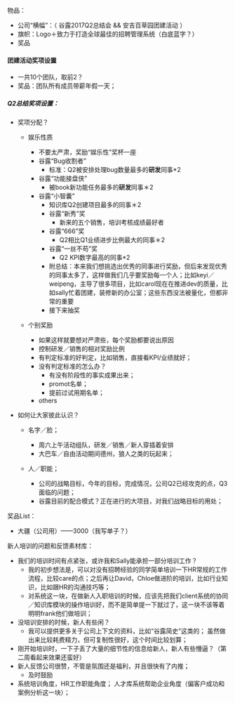 物品：

- 公司“横幅”：（ 谷露2017Q2总结会 && 安吉百草园团建活动 ）
- 旗帜：Logo＋致力于打造全球最佳的招聘管理系统（白底蓝字？）
- 奖品

#### 团建活动奖项设置

- 一共10个团队，取前2？
- 奖品：团队所有成员带薪年假一天；



##### Q2总结奖项设置：

- 奖项分配？

  - 娱乐性质

    - 不要太严肃，奖励“娱乐性”奖杯一座
    - 谷露“Bug收割者”
      - 标准：Q2被安排处理bug数量最多的**研发**同事*2
    - 谷露“功能接盘侠”
      - 被book新功能任务最多的**研发**同事＊2
    - 谷露“小智囊”
      - 知识库Q2创建项目最多的同事＊2
      - 谷露“新秀”奖
        - 新来的五个销售，培训考核成绩最好者
      - 谷露“666”奖
        - Q2相比Q1业绩进步比例最大的同事＊2
      - 谷露“一丝不苟”奖
        - Q2 KPI数字最高的同事*2
      - 附总结：本来我们想挑选出优秀的同事进行奖励，但后来发现优秀的同事太多了，这样做我们几乎要奖励每一个人；比如keyi／weipeng，主导了很多项目，比如carol现在在推进dev的质量，比如sally忙着团建，装修新的办公室；这些东西没法被量化，但都非常的重要
      - 接下来抽奖
  - 个别奖励
    - 如果这样就要想对严肃些，每个奖励都要说出原因
    - 控制研发／销售的相对奖励比例
    - 有判定标准的好判定，比如销售，直接看KPI/业绩就好；
    - 没有判定标准的怎么办？
      - 有没有阶段性的事实成果出来；
      - promot名单；
      - 提前过试用期名单；
    - others



- 如何让大家彼此认识？

  - 名字／脸； 

    - 周六上午活动组队，研发／销售／新人穿插着安排
    - 大巴车／自由活动期间德州，狼人之类的玩起来；
  - 人／职能；

    - 公司的战略目标，今年的目标，完成情况，公司Q2已经攻克的点，Q3面临的问题；
    - 谷露目前的配合模式？正在进行的大项目，对我们战略目标的用处；

奖品List：

- 大疆（公司用）——3000（我写单子？）



新人培训的问题和反馈素材库：

- 我们的培训时间有点紧张，或许我和Sally能承担一部分培训工作？
  - 我的初步想法是，可以对没有招聘经验的同学简单培训一下HR常规的工作流程，比较care的点；之后再让David，Chloe做进阶的培训，比如行业知识，比如跟HR的沟通技巧等；
  - 对系统这一块，在做新人入职培训的时候，应该先把我们client系统的协同／知识库模块的操作培训好，而不是简单提一下就过了，这一块不该等着明明frank他们做培训；
- 没培训安排的时候，新人有些闲？
  - 我可以提供更多关于公司上下文的资料，比如“谷露简史”这类的； 虽然做出来比较耗费精力，但可复制性很好，这个时间比较划算；
- 刚开始培训时，一下子丢了大量的细节性的信息给新人，新人有些懵逼？（第二周看起来效果还蛮好）
- 新人反馈公司很赞，不管是氛围还是福利，并且很快有了内推；
  - 及时鼓励
- 系统培训角度，HR工作职能角度；  人才库系统帮助企业角度（偏客户成功和案例分析这一块）；



